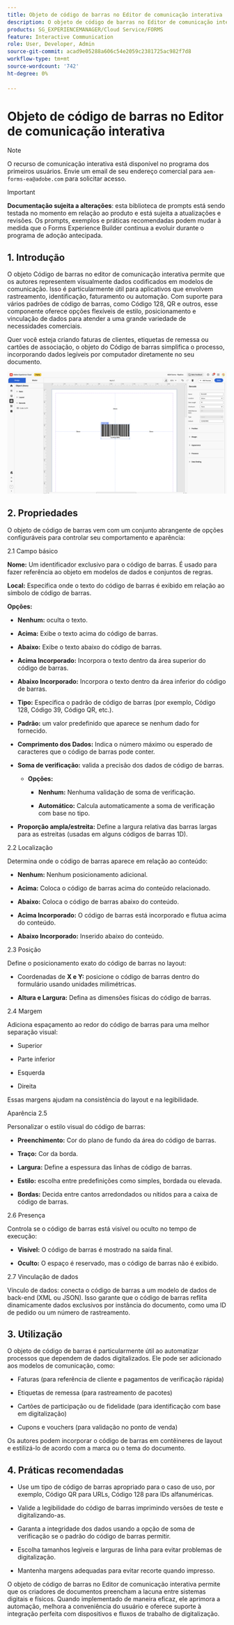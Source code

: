 ```yaml
---
title: Objeto de código de barras no Editor de comunicação interativa
description: O objeto de código de barras no Editor de comunicação interativa no AEM Forms permite que os autores representem visualmente dados codificados em modelos de comunicação.
products: SG_EXPERIENCEMANAGER/Cloud Service/FORMS
feature: Interactive Communication
role: User, Developer, Admin
source-git-commit: acad9e05288a606c54e2059c2381725ac982f7d8
workflow-type: tm+mt
source-wordcount: '742'
ht-degree: 0%

---
```



# Objeto de código de barras no Editor de comunicação interativa

>[!NOTE]
>
> O recurso de comunicação interativa está disponível no programa dos primeiros usuários. Envie um email de seu endereço comercial para `aem-forms-ea@adobe.com` para solicitar acesso.

>[!IMPORTANT]
>
> **Documentação sujeita a alterações**: esta biblioteca de prompts está sendo testada no momento em relação ao produto e está sujeita a atualizações e revisões. Os prompts, exemplos e práticas recomendadas podem mudar à medida que o Forms Experience Builder continua a evoluir durante o programa de adoção antecipada.

## &#x200B;1. Introdução

O objeto Código de barras no editor de comunicação interativa permite que os autores representem visualmente dados codificados em modelos de comunicação. Isso é particularmente útil para aplicativos que envolvem rastreamento, identificação, faturamento ou automação. Com suporte para vários padrões de código de barras, como Código 128, QR e outros, esse componente oferece opções flexíveis de estilo, posicionamento e vinculação de dados para atender a uma grande variedade de necessidades comerciais.

Quer você esteja criando faturas de clientes, etiquetas de remessa ou cartões de associação, o objeto do Código de barras simplifica o processo, incorporando dados legíveis por computador diretamente no seu documento.

![Localizar IC Docu](/help/forms/interactive-communication/assets/barcode.png)

## &#x200B;2. Propriedades

O objeto de código de barras vem com um conjunto abrangente de opções configuráveis para controlar seu comportamento e aparência:

2.1 Campo básico

**Nome:** Um identificador exclusivo para o código de barras. É usado para fazer referência ao objeto em modelos de dados e conjuntos de regras.

**Local:** Especifica onde o texto do código de barras é exibido em relação ao símbolo de código de barras.

**Opções:**

- **Nenhum:** oculta o texto.

- **Acima:** Exibe o texto acima do código de barras.

- **Abaixo:** Exibe o texto abaixo do código de barras.

- **Acima Incorporado:** Incorpora o texto dentro da área superior do código de barras.

- **Abaixo Incorporado:** Incorpora o texto dentro da área inferior do código de barras.

- **Tipo:** Especifica o padrão de código de barras (por exemplo, Código 128, Código 39, Código QR, etc.).

- **Padrão:** um valor predefinido que aparece se nenhum dado for fornecido.

- **Comprimento dos Dados:** Indica o número máximo ou esperado de caracteres que o código de barras pode conter.

- **Soma de verificação:** valida a precisão dos dados de código de barras.

   - **Opções:**

      - **Nenhum:** Nenhuma validação de soma de verificação.

      - **Automático:** Calcula automaticamente a soma de verificação com base no tipo.

- **Proporção ampla/estreita:** Define a largura relativa das barras largas para as estreitas (usadas em alguns códigos de barras 1D).

2.2 Localização

Determina onde o código de barras aparece em relação ao conteúdo:

- **Nenhum:** Nenhum posicionamento adicional.

- **Acima:** Coloca o código de barras acima do conteúdo relacionado.

- **Abaixo:** Coloca o código de barras abaixo do conteúdo.

- **Acima Incorporado:** O código de barras está incorporado e flutua acima do conteúdo.

- **Abaixo Incorporado:** Inserido abaixo do conteúdo.

2.3 Posição

Define o posicionamento exato do código de barras no layout:

- Coordenadas de **X e Y:** posicione o código de barras dentro do formulário usando unidades milimétricas.

- **Altura e Largura:** Defina as dimensões físicas do código de barras.

2.4 Margem

Adiciona espaçamento ao redor do código de barras para uma melhor separação visual:

- Superior

- Parte inferior

- Esquerda

- Direita

Essas margens ajudam na consistência do layout e na legibilidade.

Aparência 2.5

Personalizar o estilo visual do código de barras:

- **Preenchimento:** Cor do plano de fundo da área do código de barras.

- **Traço:** Cor da borda.

- **Largura:** Define a espessura das linhas de código de barras.

- **Estilo:** escolha entre predefinições como simples, bordada ou elevada.

- **Bordas:** Decida entre cantos arredondados ou nítidos para a caixa de código de barras.

2.6 Presença

Controla se o código de barras está visível ou oculto no tempo de execução:

- **Visível:** O código de barras é mostrado na saída final.

- **Oculto:** O espaço é reservado, mas o código de barras não é exibido.

2.7 Vinculação de dados

Vínculo de dados: conecta o código de barras a um modelo de dados de back-end (XML ou JSON). Isso garante que o código de barras reflita dinamicamente dados exclusivos por instância do documento, como uma ID de pedido ou um número de rastreamento.

## &#x200B;3. Utilização

O objeto de código de barras é particularmente útil ao automatizar processos que dependem de dados digitalizados. Ele pode ser adicionado aos modelos de comunicação, como:

- Faturas (para referência de cliente e pagamentos de verificação rápida)

- Etiquetas de remessa (para rastreamento de pacotes)

- Cartões de participação ou de fidelidade (para identificação com base em digitalização)

- Cupons e vouchers (para validação no ponto de venda)

Os autores podem incorporar o código de barras em contêineres de layout e estilizá-lo de acordo com a marca ou o tema do documento.

## &#x200B;4. Práticas recomendadas

- Use um tipo de código de barras apropriado para o caso de uso, por exemplo, Código QR para URLs, Código 128 para IDs alfanuméricas.

- Valide a legibilidade do código de barras imprimindo versões de teste e digitalizando-as.

- Garanta a integridade dos dados usando a opção de soma de verificação se o padrão do código de barras permitir.

- Escolha tamanhos legíveis e larguras de linha para evitar problemas de digitalização.

- Mantenha margens adequadas para evitar recorte quando impresso.

O objeto de código de barras no Editor de comunicação interativa permite que os criadores de documentos preencham a lacuna entre sistemas digitais e físicos. Quando implementado de maneira eficaz, ele aprimora a automação, melhora a conveniência do usuário e oferece suporte à integração perfeita com dispositivos e fluxos de trabalho de digitalização.
